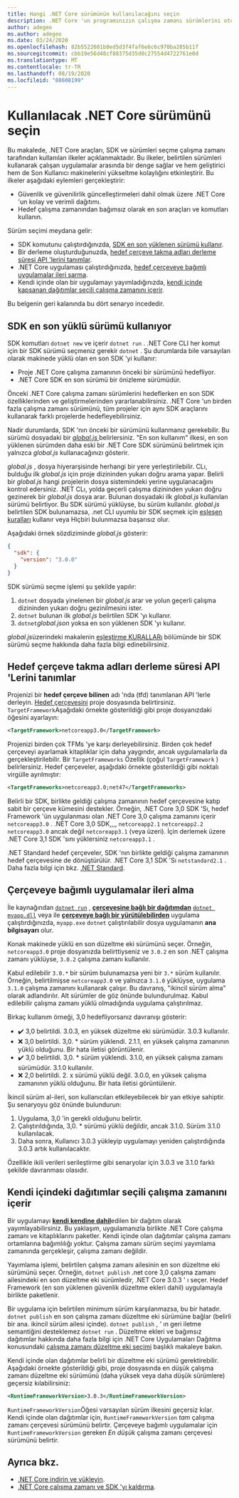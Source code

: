 ```yaml
---
title: Hangi .NET Core sürümünün kullanılacağını seçin
description: .NET Core 'un programınızın çalışma zamanı sürümlerini otomatik olarak bulduğu ve seçtiği hakkında bilgi edinin. Ayrıca, bu makalede belirli bir sürümün nasıl zorlanacağı öğretilir.
author: adegeo
ms.author: adegeo
ms.date: 03/24/2020
ms.openlocfilehash: 82b5522601b0ed5d3f4faf6e6c6c970ba285b11f
ms.sourcegitcommit: cbb19e56d48cf88375d35d0c27554d4722761e0d
ms.translationtype: MT
ms.contentlocale: tr-TR
ms.lasthandoff: 08/19/2020
ms.locfileid: "88608199"
---
```

# <a name="select-the-net-core-version-to-use"></a>Kullanılacak .NET Core sürümünü seçin

Bu makalede, .NET Core araçları, SDK ve sürümleri seçme çalışma zamanı tarafından kullanılan ilkeler açıklanmaktadır. Bu ilkeler, belirtilen sürümleri kullanarak çalışan uygulamalar arasında bir denge sağlar ve hem geliştirici hem de Son Kullanıcı makinelerini yükseltme kolaylığını etkinleştirir. Bu ilkeler aşağıdaki eylemleri gerçekleştirir:

- Güvenlik ve güvenilirlik güncelleştirmeleri dahil olmak üzere .NET Core 'un kolay ve verimli dağıtımı.
- Hedef çalışma zamanından bağımsız olarak en son araçları ve komutları kullanın.

Sürüm seçimi meydana gelir:

- SDK komutunu çalıştırdığınızda, [SDK en son yüklenen sürümü kullanır](#the-sdk-uses-the-latest-installed-version).
- Bir derleme oluşturduğunuzda, [hedef çerçeve takma adları derleme süresi API 'lerini tanımlar](#target-framework-monikers-define-build-time-apis).
- .NET Core uygulaması çalıştırdığınızda, [hedef çerçeveye bağımlı uygulamalar ileri sarma](#framework-dependent-apps-roll-forward).
- Kendi içinde olan bir uygulamayı yayımladığınızda, [kendi içinde kapsanan dağıtımlar seçili çalışma zamanını içerir](#self-contained-deployments-include-the-selected-runtime).

Bu belgenin geri kalanında bu dört senaryo incededir.

## <a name="the-sdk-uses-the-latest-installed-version"></a>SDK en son yüklü sürümü kullanıyor

SDK komutları `dotnet new` ve içerir `dotnet run` . .NET Core CLI her komut için bir SDK sürümü seçmeniz gerekir `dotnet` . Şu durumlarda bile varsayılan olarak makinede yüklü olan en son SDK 'yi kullanır:

- Proje .NET Core çalışma zamanının önceki bir sürümünü hedefliyor.
- .NET Core SDK en son sürümü bir önizleme sürümüdür.

Önceki .NET Core çalışma zamanı sürümlerini hedeflerken en son SDK özelliklerinden ve geliştirmelerinden yararlanabilirsiniz. .NET Core 'un birden fazla çalışma zamanı sürümünü, tüm projeler için aynı SDK araçlarını kullanarak farklı projelerde hedefleyebilirsiniz.

Nadir durumlarda, SDK 'nın önceki bir sürümünü kullanmanız gerekebilir. Bu sürümü dosyadaki bir [ *global.js* ](../tools/global-json.md)belirlersiniz. "En son kullanım" ilkesi, en son yüklenen sürümden daha eski bir .NET Core SDK sürümünü belirtmek için yalnızca *global.js* kullanacağınızı gösterir.

*global.js* , dosya hiyerarşisinde herhangi bir yere yerleştirilebilir. CLı, bulduğu ilk *global.js* için proje dizininden yukarı doğru arama yapar. Belirli bir *global.js* hangi projelerin dosya sistemindeki yerine uygulanacağını kontrol edersiniz. .NET CLı, yolda geçerli çalışma dizininden yukarı doğru gezinerek bir *global.js* dosya arar. Bulunan dosyadaki ilk *global.js* kullanılan sürümü belirtiyor. Bu SDK sürümü yüklüyse, bu sürüm kullanılır. *global.js* belirtilen SDK bulunamazsa, .net CLI uyumlu bir SDK seçmek için [eşleşen kuralları](../tools/global-json.md#matching-rules) kullanır veya Hiçbiri bulunmazsa başarısız olur.

Aşağıdaki örnek sözdiziminde *global.js* gösterir:

``` json
{
  "sdk": {
    "version": "3.0.0"
  }
}
```

SDK sürümü seçme işlemi şu şekilde yapılır:

1. `dotnet` dosyada yinelenen bir *global.js* arar ve yolun geçerli çalışma dizininden yukarı doğru gezinilmesini ister.
1. `dotnet` bulunan ilk *global.js* belirtilen SDK 'yı kullanır.
1. `dotnet`*global.json* yoksa en son yüklenen SDK 'yı kullanır.

*global.js*üzerindeki makalenin [eşleştirme KURALLARı](../tools/global-json.md#matching-rules) bölümünde bir SDK sürümü seçme hakkında daha fazla bilgi edinebilirsiniz.

## <a name="target-framework-monikers-define-build-time-apis"></a>Hedef çerçeve takma adları derleme süresi API 'Lerini tanımlar

Projenizi bir **hedef çerçeve bilinen** adı 'nda (tfd) tanımlanan API 'lerle derleyin. [Hedef çerçevesini](../../standard/frameworks.md) proje dosyasında belirtirsiniz. `TargetFramework`Aşağıdaki örnekte gösterildiği gibi proje dosyanızdaki öğesini ayarlayın:

``` xml
<TargetFramework>netcoreapp3.0</TargetFramework>
```

Projenizi birden çok TFMs 'ye karşı derleyebilirsiniz. Birden çok hedef çerçeveyi ayarlamak kitaplıklar için daha yaygındır, ancak uygulamalarla da gerçekleştirilebilir. Bir `TargetFrameworks` Özellik (çoğul `TargetFramework` ) belirlersiniz. Hedef çerçeveler, aşağıdaki örnekte gösterildiği gibi noktalı virgülle ayrılmıştır:

``` xml
<TargetFrameworks>netcoreapp3.0;net47</TargetFrameworks>
```

Belirli bir SDK, birlikte geldiği çalışma zamanının hedef çerçevesine katıp sabit bir çerçeve kümesini destekler. Örneğin, .NET Core 3,0 SDK 'Sı, hedef Framework 'ün uygulanması olan .NET Core 3,0 çalışma zamanını içerir `netcoreapp3.0` . .NET Core 3,0 SDK,,,, `netcoreapp2.1` `netcoreapp2.2` `netcoreapp3.0` ancak değil `netcoreapp3.1` (veya üzeri). İçin derlemek üzere .NET Core 3,1 SDK 'sını yüklersiniz `netcoreapp3.1` .

.NET Standard hedef çerçeveler, SDK 'nın birlikte geldiği çalışma zamanının hedef çerçevesine de dönüştürülür. .NET Core 3,1 SDK 'Sı `netstandard2.1` . Daha fazla bilgi için bkz. [.NET Standard](../../standard/net-standard.md).

## <a name="framework-dependent-apps-roll-forward"></a>Çerçeveye bağımlı uygulamalar ileri alma

İle kaynağından [`dotnet run`](../tools/dotnet-run.md) , [**çerçevesine bağlı bir dağıtımdan**](../deploying/index.md#publish-framework-dependent) [`dotnet myapp.dll`](../tools/dotnet.md#description) veya ile [**çerçeveye bağlı bir yürütülebilirden**](../deploying/index.md#publish-framework-dependent) uygulama çalıştırdığınızda, `myapp.exe` `dotnet` çalıştırılabilir dosya uygulamanın **ana bilgisayarı** olur.

Konak makinede yüklü en son düzeltme eki sürümünü seçer. Örneğin, `netcoreapp3.0` proje dosyanızda belirttiyseniz ve `3.0.2` en son .NET çalışma zamanı yüklüyse, `3.0.2` çalışma zamanı kullanılır.

Kabul edilebilir `3.0.*` bir sürüm bulunamazsa yeni bir `3.*` sürüm kullanılır. Örneğin, belirtilmişse `netcoreapp3.0` ve yalnızca `3.1.0` yüklüyse, uygulama `3.1.0` çalışma zamanını kullanarak çalışır. Bu davranış, "ikincil sürüm alma" olarak adlandırılır. Alt sürümler de göz önünde bulundurulmaz. Kabul edilebilir çalışma zamanı yüklü olmadığında uygulama çalıştırılmaz.

Birkaç kullanım örneği, 3,0 hedefliyorsanız davranışı gösterir:

- ✔️ 3,0 belirtildi. 3.0.3, en yüksek düzeltme eki sürümüdür. 3.0.3 kullanılır.
- ❌ 3,0 belirtildi. 3,0. * sürüm yüklendi. 2.1.1, en yüksek çalışma zamanının yüklü olduğunu. Bir hata iletisi görüntülenir.
- ✔️ 3,0 belirtildi. 3,0. * sürüm yüklendi. 3.1.0, en yüksek çalışma zamanı sürümüdür. 3.1.0 kullanılır.
- ❌ 2,0 belirtildi. 2. x sürümü yüklü değil. 3.0.0, en yüksek çalışma zamanının yüklü olduğunu. Bir hata iletisi görüntülenir.

İkincil sürüm al-ileri, son kullanıcıları etkileyebilecek bir yan etkiye sahiptir. Şu senaryoyu göz önünde bulundurun:

1. Uygulama, 3,0 'in gerekli olduğunu belirtir.
2. Çalıştırıldığında, 3,0. * sürümü yüklü değildir, ancak 3.1.0. Sürüm 3.1.0 kullanılacak.
3. Daha sonra, Kullanıcı 3.0.3 yükleyip uygulamayı yeniden çalıştırdığında 3.0.3 artık kullanılacaktır.

Özellikle ikili verileri serileştirme gibi senaryolar için 3.0.3 ve 3.1.0 farklı şekilde davranması olasıdır.

## <a name="self-contained-deployments-include-the-selected-runtime"></a>Kendi içindeki dağıtımlar seçili çalışma zamanını içerir

Bir uygulamayı [**kendi kendine dahil**](../deploying/index.md#publish-self-contained)edilen bir dağıtım olarak yayımlayabilirsiniz. Bu yaklaşım, uygulamanızla birlikte .NET Core çalışma zamanı ve kitaplıklarını paketler. Kendi içinde olan dağıtımlar çalışma zamanı ortamlarına bağımlılığı yoktur. Çalışma zamanı sürüm seçimi yayımlama zamanında gerçekleşir, çalışma zamanı değildir.

Yayımlama işlemi, belirtilen çalışma zamanı ailesinin en son düzeltme eki sürümünü seçer. Örneğin, `dotnet publish` .net core 3,0 çalışma zamanı ailesindeki en son düzeltme eki sürümledir, .NET Core 3.0.3 ' ı seçer. Hedef Framework (en son yüklenen güvenlik düzeltme ekleri dahil) uygulamayla birlikte paketlenir.

Bir uygulama için belirtilen minimum sürüm karşılanmazsa, bu bir hatadır. `dotnet publish` en son çalışma zamanı düzeltme eki sürümüne bağlar (belirli bir ana. ikincil sürüm ailesi içinde). `dotnet publish` , ' ın geri iletme semantiğini desteklemez `dotnet run` . Düzeltme ekleri ve bağımsız dağıtımlar hakkında daha fazla bilgi için .NET Core Uygulamaları Dağıtma konusundaki [çalışma zamanı düzeltme eki seçimi](../deploying/runtime-patch-selection.md) başlıklı makaleye bakın.

Kendi içinde olan dağıtımlar belirli bir düzeltme eki sürümü gerektirebilir. Aşağıdaki örnekte gösterildiği gibi, proje dosyasında en düşük çalışma zamanı düzeltme eki sürümünü (daha yüksek veya daha düşük sürümlere) geçersiz kılabilirsiniz:

``` xml
<RuntimeFrameworkVersion>3.0.3</RuntimeFrameworkVersion>
```

`RuntimeFrameworkVersion`Öğesi varsayılan sürüm ilkesini geçersiz kılar. Kendi içinde olan dağıtımlar için, `RuntimeFrameworkVersion` *tam* çalışma zamanı çerçevesi sürümünü belirtir. Çerçeveye bağımlı uygulamalar için `RuntimeFrameworkVersion` gereken *En düşük* çalışma zamanı çerçevesi sürümünü belirtir.

## <a name="see-also"></a>Ayrıca bkz.

- [.NET Core indirin ve yükleyin](../install/index.yml).
- [.NET Core çalışma zamanı ve SDK 'yı kaldırma](../install/remove-runtime-sdk-versions.md).
